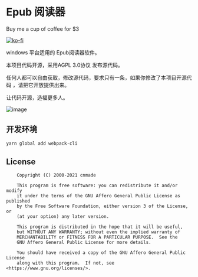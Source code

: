 # Epub 阅读器


Buy me a cup of coffee for $3

[![ko-fi](https://ko-fi.com/img/githubbutton_sm.svg)](https://ko-fi.com/M4M54KKIF)


windows 平台适用的 Epub阅读器软件。 

本项目代码开源，采用AGPL 3.0协议 发布源代码。

任何人都可以自由获取，修改源代码，要求只有一条，如果你修改了本项目开源代码 ，请把它开放提供出来。

让代码开源，造福更多人。

![image](https://user-images.githubusercontent.com/278153/117530254-aa697200-b00e-11eb-8994-4c9075917fda.png)


## 开发环境


```bash
yarn global add webpack-cli
```


## License

```
    Copyright (C) 2000-2021 cnmade

    This program is free software: you can redistribute it and/or modify
    it under the terms of the GNU Affero General Public License as published
    by the Free Software Foundation, either version 3 of the License, or
    (at your option) any later version.

    This program is distributed in the hope that it will be useful,
    but WITHOUT ANY WARRANTY; without even the implied warranty of
    MERCHANTABILITY or FITNESS FOR A PARTICULAR PURPOSE.  See the
    GNU Affero General Public License for more details.

    You should have received a copy of the GNU Affero General Public License
    along with this program.  If not, see <https://www.gnu.org/licenses/>.
```
